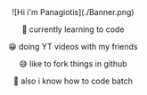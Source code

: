<div id="header" align="center">
![Hi i'm Panagiotis](./Banner.png)

🏫 currently learning to code

😁 doing YT videos with my friends

😅 like to fork things in github

🦇 also i know how to code batch
